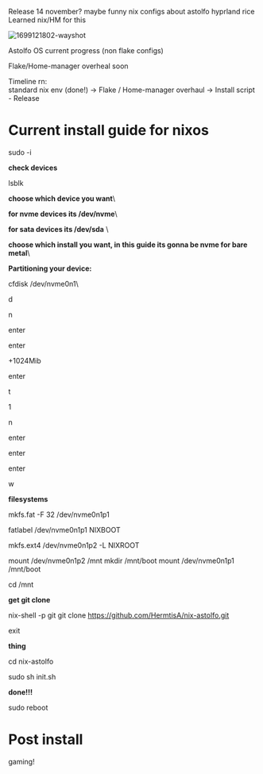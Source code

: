 Release 14 november? maybe
funny nix configs about astolfo
hyprland rice
Learned nix/HM for this

![1699121802-wayshot](https://github.com/HermitsA/nix-astolfo/assets/149957167/0fbf0c2e-8464-416a-80d2-60243922a20e)

Astolfo OS current progress (non flake configs)

Flake/Home-manager overheal soon 

Timeline rn: \
standard nix env (done!) -> Flake / Home-manager overhaul -> Install script - Release


# Current install guide for nixos 

sudo -i

**check devices**

lsblk 

**choose which device you want**\

**for nvme devices its /dev/nvme**\ 

**for sata devices its /dev/sda** \

**choose which install you want, in this guide its gonna be nvme for bare metal**\


**Partitioning your device:**

cfdisk /dev/nvme0n1\

d

n

enter

enter

+1024Mib

enter

t

1

n

enter

enter

enter

w

**filesystems**

mkfs.fat -F 32 /dev/nvme0n1p1

fatlabel /dev/nvme0n1p1 NIXBOOT

mkfs.ext4 /dev/nvme0n1p2 -L NIXROOT


mount /dev/nvme0n1p2 /mnt
mkdir /mnt/boot
mount /dev/nvme0n1p1 /mnt/boot

cd /mnt

**get git clone**


nix-shell -p git 
git clone https://github.com/HermtisA/nix-astolfo.git

exit

**thing**

cd nix-astolfo

sudo sh init.sh

**done!!!**

sudo reboot


# Post install

gaming!
